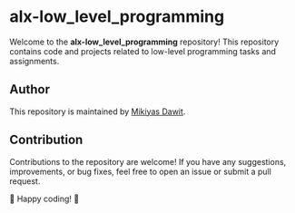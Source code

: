 # alx-low_level_programming

Welcome to the **alx-low_level_programming** repository! This repository contains code and projects related to low-level programming tasks and assignments.

## Author

This repository is maintained by [Mikiyas Dawit](https://github.com/MAYSHLMAY).

## Contribution

Contributions to the repository are welcome! If you have any suggestions, improvements, or bug fixes, feel free to open an issue or submit a pull request.

🎉 Happy coding! 🚀
